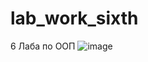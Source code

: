 # lab_work_sixth
6 Лаба по ООП
![image](https://user-images.githubusercontent.com/118682916/229612101-9c09d11a-bea5-4111-b071-af0bdabb3cc5.png)
